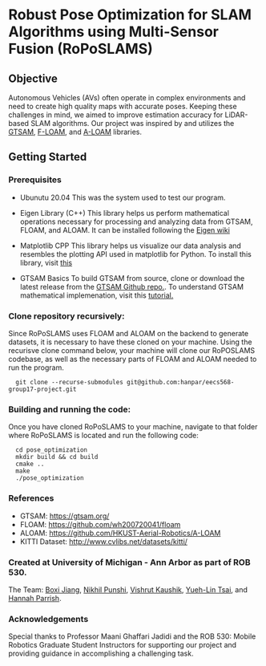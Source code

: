 # Robust Pose Optimization for SLAM Algorithms using Multi-Sensor Fusion (RoPoSLAMS)

## Objective

Autonomous Vehicles (AVs) often operate in complex environments and need to create high quality maps with accurate poses. Keeping these challenges in mind, we aimed to improve estimation accuracy for LiDAR-based SLAM algorithms. Our project was inspired by and utilizes the [GTSAM](https://gtsam.org/), [F-LOAM](https://github.com/wh200720041/floam), and [A-LOAM](https://github.com/HKUST-Aerial-Robotics/A-LOAM) libraries. 

## Getting Started

### Prerequisites

- Ubunutu 20.04
  This was the system used to test our program.

- Eigen Library (C++) 
  This library helps us perform mathematical operations necessary for processing and analyzing data from GTSAM, FLOAM, and ALOAM.
  It can be installed following the [Eigen wiki](http://eigen.tuxfamily.org/index.php?title=Main_Page#Download)

- Matplotlib CPP
  This library helps us visualize our data analysis and resembles the plotting API used in matplotlib for Python. To install this library, visit [this](https://github.com/lava/matplotlib-cpp)

- GTSAM Basics
  To build GTSAM from source, clone or download the latest release from the [GTSAM Github repo.](https://github.com/borglab/gtsam). To understand GTSAM mathematical implemenation, visit this [tutorial.](https://gtsam.org/tutorials/intro.html)

### Clone repository recursively:

  Since RoPoSLAMS uses FLOAM and ALOAM on the backend to generate datasets, it is necessary to have these cloned on your machine.
  Using the recurisve clone command below, your machine will clone our RoPOSLAMS codebase, as well as the necessary parts of FLOAM and ALOAM needed to run the program. 

```
  git clone --recurse-submodules git@github.com:hanpar/eecs568-group17-project.git
```


### Building and running the code:

Once you have cloned RoPoSLAMS to your machine, navigate to that folder where RoPoSLAMS is located and run the following code:
```
  cd pose_optimization
  mkdir build && cd build
  cmake ..
  make
  ./pose_optimization
```

### References 

- GTSAM: https://gtsam.org/
- FLOAM: https://github.com/wh200720041/floam
- ALOAM: https://github.com/HKUST-Aerial-Robotics/A-LOAM
- KITTI Dataset: http://www.cvlibs.net/datasets/kitti/

### Created at University of Michigan - Ann Arbor as part of ROB 530.
The Team: [Boxi Jiang](mailto:boxij@umich.edu), [Nikhil Punshi](mailto:npunshi@umich.edu), [Vishrut Kaushik](mailto:vishrutk@umich.edu), [Yueh-Lin Tsai](mailto:yuehlint@umich.edu), and [Hannah Parrish](mailto:hjpa@umich.edu).

### Acknowledgements
Special thanks to Professor Maani Ghaffari Jadidi and the ROB 530: Mobile Robotics Graduate Student Instructors for supporting our project and providing guidance in accomplishing a challenging task. 